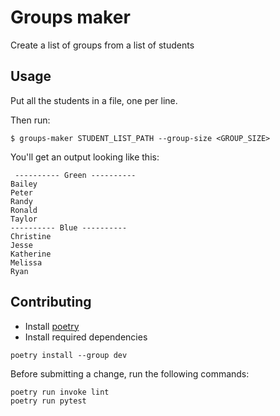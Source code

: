 # Groups maker


Create a list of groups from a list of students

## Usage

Put all the students in a file, one per line.

Then run:

```
$ groups-maker STUDENT_LIST_PATH --group-size <GROUP_SIZE>
```

You'll get an output looking like this:

```text
 ---------- Green ----------
Bailey
Peter
Randy
Ronald
Taylor
---------- Blue ----------
Christine
Jesse
Katherine
Melissa
Ryan
```


## Contributing

* Install [poetry](https://python-poetry.org/)
* Install required dependencies

```
poetry install --group dev
```

Before submitting a change, run the following commands:

```
poetry run invoke lint
poetry run pytest
```
